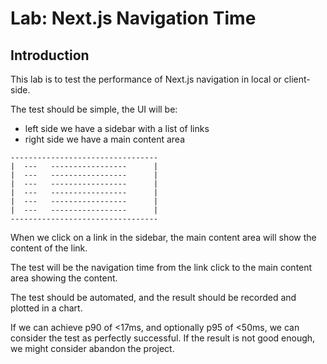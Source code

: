 # Lab: Next.js Navigation Time

## Introduction

This lab is to test the performance of Next.js navigation in local or client-side.

The test should be simple, the UI will be:

- left side we have a sidebar with a list of links
- right side we have a main content area

```
---------------------------------
|  ---   -----------------      |
|  ---   -----------------      |
|  ---   -----------------      |
|  ---   -----------------      |
|  ---   -----------------      |
|  ---   -----------------      |
---------------------------------
```

When we click on a link in the sidebar, the main content area will show the content of the link.

The test will be the navigation time from the link click to the main content area showing the content.

The test should be automated, and the result should be recorded and plotted in a chart.

If we can achieve p90 of <17ms, and optionally p95 of <50ms, we can consider the test as perfectly successful. If the result is not good enough, we might consider abandon the project.
